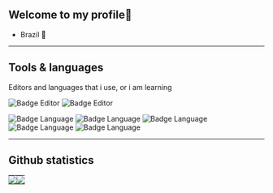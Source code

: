 ## Welcome to my profile👋

- Brazil 🌴

---

## Tools & languages

Editors and languages that i use, or i am learning

![Badge Editor](https://img.shields.io/badge/editor-vscode-blue?style=for-the-badge&logo=visualstudiocode)
![Badge Editor](https://img.shields.io/badge/editor-intellij-blueviolet?style=for-the-badge&logo=intellijidea)

![Badge Language](https://img.shields.io/badge/language-javascript-yellow?style=for-the-badge&logo=javascript)
![Badge Language](https://img.shields.io/badge/language-typescript-blue?style=for-the-badge&logo=typescript)
![Badge Language](https://img.shields.io/badge/language-kotlin-blueviolet?style=for-the-badge&logo=kotlin)
![Badge Language](https://img.shields.io/badge/language-rust-orange?style=for-the-badge&logo=rust)
![Badge Language](https://img.shields.io/badge/language-lua-darkblue?style=for-the-badge&logo=lua)

---

## Github statistics

<table>
  <tr>
    <td style="padding: 0; width=50%">
        <img src="https://github-readme-stats.vercel.app/api/?username=igorunderplayer&show_icons=true&title_color=539BF5&text_color=9f9f9f&bg_color=00000000&icon_color=539BF5&hide_border=true&hide_title=true&count_private=true"/>
    </td>
      <td style="padding: 0; width=50%">
        <img src="https://github-readme-stats.vercel.app/api/top-langs/?username=igorunderplayer&show_icons=true&title_color=539BF5&text_color=9f9f9f&bg_color=00000000&icon_color=00000000&hide_border=true&hide_title=true&count_private=true"/>
    </t>
  </tr>
</table>
